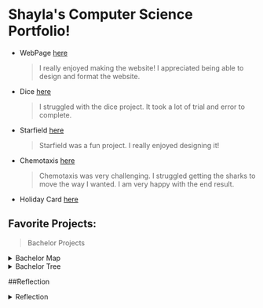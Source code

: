 # Shayla's Computer Science Portfolio!

* WebPage [here](https://shay16.github.io/testPage/swimPage/)
  > I really enjoyed making the website! I appreciated being able to design and format the website.
* Dice [here](https://shay16.github.io/dice3/)
  > I struggled with the dice project. It took a lot of trial and error to complete.
* Starfield [here](https://shay16.github.io/starfield5/)
  > Starfield was a fun project. I really enjoyed designing it!
* Chemotaxis [here](https://github.com/shay16/Chemo/blob/master/Screenshot%20(15).png)
  > Chemotaxis was very challenging. I struggled getting the sharks to move the way I wanted. I am very happy with the end result.
* Holiday Card [here](https://github.com/shay16/Holiday-Card.git)
 

## Favorite Projects:
>Bachelor Projects
<details>
<summary>Bachelor Map</summary>
<br>
  
![alt text](https://github.com/shay16/testPage/blob/gh-pages/Screenshot%20(10).png "Logo Title Text 1")
![alt text](https://github.com/shay16/testPage/blob/gh-pages/Screenshot%20(9).png "Logo Title Text 1")

  ### Difficulties 

The toughest part was making the method that sorted through the data to find out the probability that a contestant won both the first impression rose and the final rose. This was difficult because we had to determine how to loop through the map and use the map methods to attain the information we wanted. We solved them by trial and error along with asking Dr. R. The reference sheet with map methods was also useful. Another challenge we faced was that when we were parsing through the data our program was picking up information that is wasn't supposed to which altered our counter. The inaccurate counter messed up a percentage that was crucial to the success of our project. We tackled this obstacle by taking a different approach. Instead of using the .equals method for the entire string that represented a contestant, we went through each ‘box’ of data one by one by using an array list. This solved our issue and calculated accurate percentages.


### Most interesting piece of code 

```Java
public BB(String line){
    String[] person= line.split(",");
    
    season = person[1];
    name = person[2];
    
    if(line.contains("R1"))
    R1=true;
    else
    R1=false;
    if(line.contains("W"))
    W=true;
    else
    W=false;
    
   // for(int i = 0;i<person.length;i++){
     // out.println(person[i]);
    if(line.contains(",EF,"))
      EF = true;
    else
      EF = false;
    
  }
```
This is the code that determines if the contestant received the first impression rose and the final rose.  

## Built With

* [Processing](https://processing.org/) 

## Authors

* **Shayla**
* **Sydney**
* **Madison**


## Acknowledgments

* Dr. R.
* The Bachelor
</details>

<details>
  
<summary>Bachelor Tree</summary>

<br>

![alt text](https://github.com/shay16/testPage/blob/gh-pages/Screenshot%20(16).png "Logo Title Text 1")
![alt text](https://github.com/shay16/testPage/blob/gh-pages/Screenshot%20(17).png "Logo Title Text 1")

 ### Difficulties 

The toughest part was making the method that sorted through the data to find out the probability that a contestant won both the first impression rose and the final rose. This was difficult because we had to determine how to loop through the map and use the map methods to attain the information we wanted. We solved them by trial and error along with asking Dr. R. The reference sheet with map methods was also useful. Another challenge we faced was that when we were parsing through the data our program was picking up information that is wasn't supposed to which altered our counter. The inaccurate counter messed up a percentage that was crucial to the success of our project. We tackled this obstacle by taking a different approach. Instead of using the .equals method for the entire string that represented a contestant, we went through each ‘box’ of data one by one by using an array list. This solved our issue and calculated accurate percentages.


### Most interesting piece of code 

```Java
public BB(String line){
    String[] person= line.split(",");
    
    season = person[1];
    name = person[2];
    
    if(line.contains("R1"))
    R1=true;
    else
    R1=false;
    if(line.contains("W"))
    W=true;
    else
    W=false;
    
   // for(int i = 0;i<person.length;i++){
     // out.println(person[i]);
    if(line.contains(",EF,"))
      EF = true;
    else
      EF = false;
    
  }
```
This is the code that determines if the contestant received the first impression rose and the final rose.  

## Built With

* [Processing](https://processing.org/) 

## Authors

* **Shayla**
* **Sydney**
* **Madison**


## Acknowledgments

* Dr. R.
* The Bachelor

</details>

##Reflection

<details>
<summary>Reflection</summary>
<br>

### Sources of pride in programming development:  
>Two things that are a source of pride in my program development are my starfield and chemotaxis projects. I enjoyed being able to incorporate design into both projects. I learned a lot about the different functions of Math.random. I am really happy with the final outcome of these two projects. The two projects are accomplishments because they both took a lot of time, effort, and learning to make but they turned out really well.  

### Most significant hurdle encountered last trimester:
>I encountered LOTS of challenges throughout the trimester. One of the most significant hurdles I encountered was getting all of the dice to roll a random number between 1 and 6 and placing the corresponding amount of dots in the correct position. I resolved this issue by starting with just one die and with a lot of trial and error I was able to get the die to roll and the dots in the correct place. After that I was able to incorporate it on all of the dice. I typically have trouble getting the projects going but once they start to function I really enjoy adding different aspects of design.  

### Challenging code:
>I struggled making the OddballParticle class. I wanted the class to rotate the opposite direction of the NormalParticle and JumboParticle classes. I ended up finding a simple solution to this issue. I was able to get it to move the opposite direction by subtracting the angle instead of adding it. Another thing I did was work with the speed of the particles so the OddballParticle class moves at a slower rate than the NormalParticle and JumboParticle classes. I worked collaboratively with Dr. R to get the original circular motion of the Particle class and I worked individually on the rest of the starfield project. 



```Java
class OddballParticle implements Particle {
  double x, y, speed, angle;
  OddballParticle() {
    x=width/2;
    y=height/2;
    speed=Math.random()*4;
    angle=(Math.random())*Math.PI*2;
  }
  void move() {
    x+=Math.cos(angle)*speed;
    y+=Math.sin(angle)*speed;
    angle-=.020;
  }
  void show() {
    fill(255);
    //fill(((int)Math.random()*205+50), ((int)Math.random()*205+50), ((int)Math.random()*205+100));
    ellipse((int)x, (int)y, 10, 10);
  }
}
```
</details>
